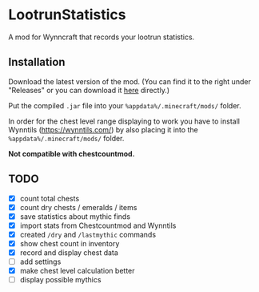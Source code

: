 # LootrunStatistics

A mod for Wynncraft that records your lootrun statistics.

## Installation

Download the latest version of the mod. (You can find it to the right under "Releases" or you can download it [here](https://github.com/McPlayHD/LootrunStatistics/releases/download/beta-v0.4/lootrunstatistics-0.4.jar) directly.)

Put the compiled `.jar` file into your `%appdata%/.minecraft/mods/` folder.

In order for the chest level range displaying to work you have to install Wynntils (https://wynntils.com/) by also placing it into the `%appdata%/.minecraft/mods/` folder.

**Not compatible with chestcountmod.**

## TODO

- [x] count total chests
- [x] count dry chests / emeralds / items
- [x] save statistics about mythic finds
- [x] import stats from Chestcountmod and Wynntils
- [x] created `/dry` and `/lastmythic` commands
- [x] show chest count in inventory
- [x] record and display chest data
- [ ] add settings
- [x] make chest level calculation better
- [ ] display possible mythics
